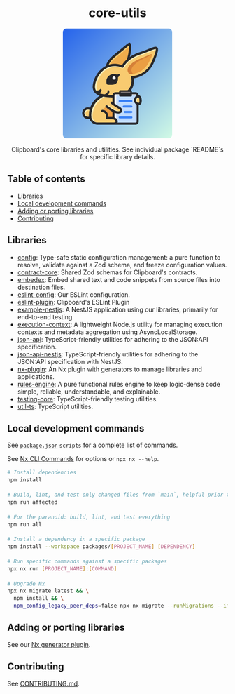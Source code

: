 <h1 align="center">core-utils</h1>
<p align="center">
  <a href="https://www.clipboardhealth.com/"><img alt="Clipboard logo." height="250px" src="./static/logo.png"></a>
</p>
<p align="center">
  Clipboard's core libraries and utilities. See individual package `README`s for specific library details.
</p>

## Table of contents <!-- omit from toc -->

- [Libraries](#libraries)
- [Local development commands](#local-development-commands)
- [Adding or porting libraries](#adding-or-porting-libraries)
- [Contributing](#contributing)

## Libraries

<!-- START: Auto-generated by ./populateLibraries.ts -->

- [config](./packages/config/README.md): Type-safe static configuration management: a pure function to resolve, validate against a Zod schema, and freeze configuration values.
- [contract-core](./packages/contract-core/README.md): Shared Zod schemas for Clipboard's contracts.
- [embedex](./packages/embedex/README.md): Embed shared text and code snippets from source files into destination files.
- [eslint-config](./packages/eslint-config/README.md): Our ESLint configuration.
- [eslint-plugin](./packages/eslint-plugin/README.md): Clipboard's ESLint Plugin
- [example-nestjs](./packages/example-nestjs/README.md): A NestJS application using our libraries, primarily for end-to-end testing.
- [execution-context](./packages/execution-context/README.md): A lightweight Node.js utility for managing execution contexts and metadata aggregation using AsyncLocalStorage.
- [json-api](./packages/json-api/README.md): TypeScript-friendly utilities for adhering to the JSON:API specification.
- [json-api-nestjs](./packages/json-api-nestjs/README.md): TypeScript-friendly utilities for adhering to the JSON:API specification with NestJS.
- [nx-plugin](./packages/nx-plugin/README.md): An Nx plugin with generators to manage libraries and applications.
- [rules-engine](./packages/rules-engine/README.md): A pure functional rules engine to keep logic-dense code simple, reliable, understandable, and explainable.
- [testing-core](./packages/testing-core/README.md): TypeScript-friendly testing utilities.
- [util-ts](./packages/util-ts/README.md): TypeScript utilities.

<!-- END: Auto-generated by ./populateLibraries.ts -->

## Local development commands

See [`package.json`](./package.json) `scripts` for a complete list of commands.

See [Nx CLI Commands](https://nx.dev/reference/commands#nx-cli-commands) for options or `npx nx --help`.

```bash
# Install dependencies
npm install

# Build, lint, and test only changed files from `main`, helpful prior to opening PRs
npm run affected

# For the paranoid: build, lint, and test everything
npm run all

# Install a dependency in a specific package
npm install --workspace packages/[PROJECT_NAME] [DEPENDENCY]

# Run specific commands against a specific packages
npx nx run [PROJECT_NAME]:[COMMAND]

# Upgrade Nx
npx nx migrate latest && \
  npm install && \
  npm_config_legacy_peer_deps=false npx nx migrate --runMigrations --ifExists
```

## Adding or porting libraries

See our [Nx generator plugin](https://github.com/ClipboardHealth/core-utils/tree/main/packages/nx-plugin).

## Contributing

See [CONTRIBUTING.md](./CONTRIBUTING.md).
